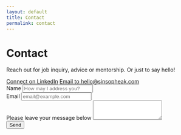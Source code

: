 ```yaml
---
layout: default
title: Contact
permalink: contact
---
```

<div class="container-fluid d-flex flex-column custom-color page-main-container">
    <div class="row flex-fill d-flex contact-page">
        <div class="col-12">
            <h1>Contact</h1>
            <p>Reach out for job inquiry, advice or mentorship. Or just to say hello!</p>
        </div>
        <div class="col-12">
            <span class="contact-button link-button"><a href='https://www.linkedin.com/in/sinsopheak'  rel="noopener noreferrer" target="_blank">Connect on LinkedIn</a></span>
            <span class="contact-button link-button"><a href='mailto:hello@sinsopheak.com' rel="noopener noreferrer" target="_blank">Email to hello@sinsopheak.com</a></span>
        </div>
        <div class="col-lg-6 col-sm-8 col-xs-6">
            <form action="https://smartforms.dev/submit/649c837c0dd8ac0a53209678" method="POST">
                <div class="form-group">
                    <label for="inputName">Name</label>
                    <input type="text" name="name" class="form-control" id="inputName"        
                        aria-describedby="emailHelp" placeholder="How may I address you?">
                </div>
                <div class="form-group">
                    <label for="inputEmail">Email</label>
                    <input type="email" name="email" class="form-control" id="inputEmail"        
                        aria-describedby="emailHelp" placeholder="email@example.com">
                </div>
                <div class="form-group">
                    <label for="textareaMessage">Please leave your message below</label>
                    <textarea class="form-control" name="message" id="textareaMessage" 
                        rows="3"></textarea>
                </div> 
                <div class="g-recaptcha" data-sitekey="6Lfox9smAAAAAB-pZYOyYOl5OvxeHZlXdEwG0o3-"></div>
                <button class="btn btn-primary send-button" type="submit">Send</button>
            </form>
        </div>
    </div>
</div>

